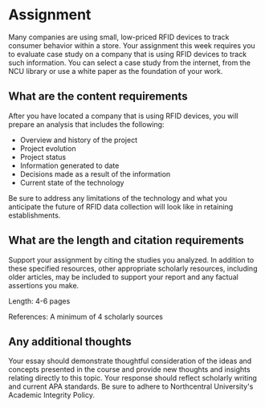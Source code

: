 # Assignment

Many companies are using small, low-priced RFID devices to track consumer behavior within a store. Your assignment this week requires you to evaluate case study on a company that is using RFID devices to track such information. You can select a case study from the internet, from the NCU library or use a white paper as the foundation of your work.

## What are the content requirements

After you have located a company that is using RFID devices, you will prepare an analysis that includes the following:

- Overview and history of the project
- Project evolution
- Project status
- Information generated to date
- Decisions made as a result of the information
- Current state of the technology

Be sure to address any limitations of the technology and what you anticipate the future of RFID data collection will look like in retaining establishments.

## What are the length and citation requirements

Support your assignment by citing the studies you analyzed. In addition to these specified resources, other appropriate scholarly resources, including older articles, may be included to support your report and any factual assertions you make.

Length: 4-6 pages

References: A minimum of 4 scholarly sources

## Any additional thoughts

Your essay should demonstrate thoughtful consideration of the ideas and concepts presented in the course and provide new thoughts and insights relating directly to this topic. Your response should reflect scholarly writing and current APA standards. Be sure to adhere to Northcentral University's Academic Integrity Policy.
